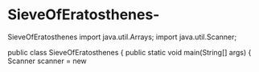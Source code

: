 # SieveOfEratosthenes-
SieveOfEratosthenes 
import java.util.Arrays;
import java.util.Scanner;

public class SieveOfEratosthenes {
    public static void main(String[] args) {
        Scanner scanner = new
